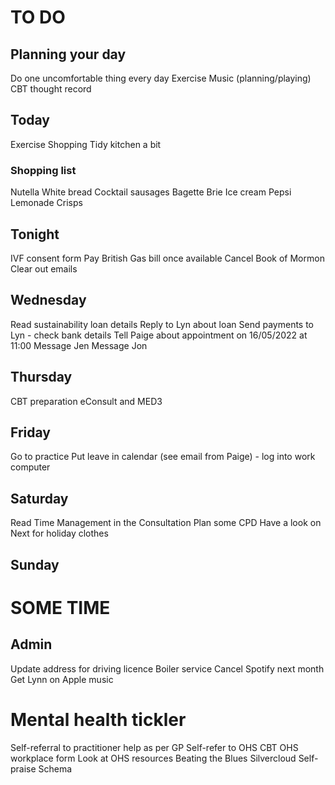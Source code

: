 # TO DO
## Planning your day
Do one uncomfortable thing every day
Exercise
Music (planning/playing)
CBT thought record

## Today
Exercise
Shopping
Tidy kitchen a bit

### Shopping list
Nutella
White bread
Cocktail sausages
Bagette
Brie
Ice cream
Pepsi
Lemonade
Crisps

## Tonight
IVF consent form
Pay British Gas bill once available
Cancel Book of Mormon
Clear out emails

## Wednesday
Read sustainability loan details
Reply to Lyn about loan
Send payments to Lyn - check bank details
Tell Paige about appointment on 16/05/2022 at 11:00
Message Jen
Message Jon 

## Thursday
CBT preparation
eConsult and MED3

## Friday
Go to practice
Put leave in calendar (see email from Paige) - log into work computer

## Saturday
Read Time Management in the Consultation
Plan some CPD
Have a look on Next for holiday clothes

## Sunday

# SOME  TIME
## Admin
Update address for driving licence
Boiler service
Cancel Spotify next month
Get Lynn on Apple music

# Mental health tickler
Self-referral to practitioner help as per GP
Self-refer to OHS CBT
OHS workplace form
Look at OHS resources
Beating the Blues
Silvercloud
Self-praise
Schema


